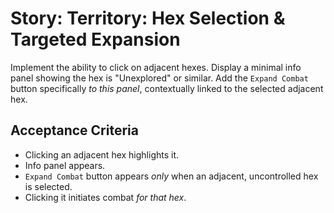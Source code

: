 # Story: Territory: Hex Selection & Targeted Expansion

Implement the ability to click on adjacent hexes. Display a minimal info panel showing the hex is "Unexplored" or similar. Add the `Expand Combat` button specifically *to this panel*, contextually linked to the selected adjacent hex.

## Acceptance Criteria

*   Clicking an adjacent hex highlights it.
*   Info panel appears.
*   `Expand Combat` button appears *only* when an adjacent, uncontrolled hex is selected.
*   Clicking it initiates combat *for that hex*.
